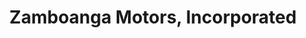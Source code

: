 ---
title: "Zamboanga Motors, Incorporated"
url: /zamboanga/zamboanga-motors-incorporated/
shop: Autohaus
---